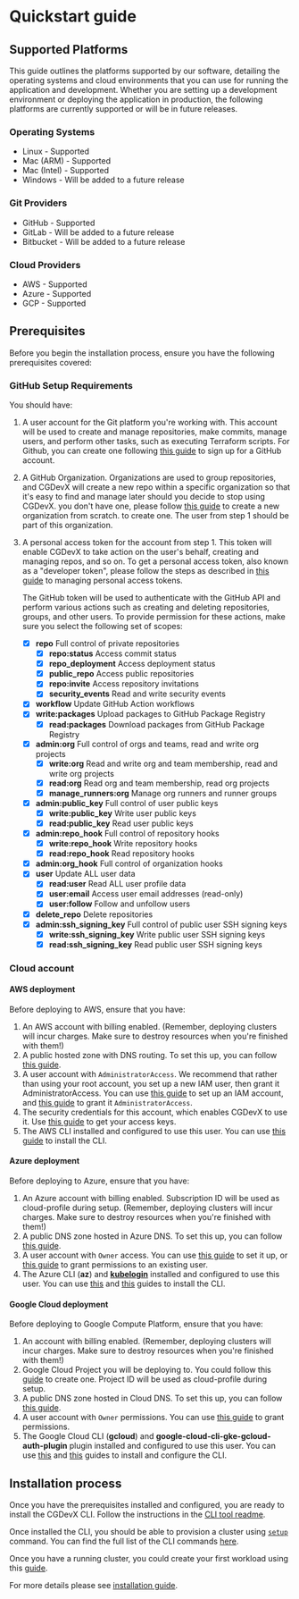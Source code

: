 # Quickstart guide

## Supported Platforms

This guide outlines the platforms supported by our software, detailing the operating systems and cloud environments that
you can use for running the application and development. Whether you are setting up a development environment or
deploying the application in production, the following platforms are currently supported or will be in future releases.

### Operating Systems

- Linux - Supported
- Mac (ARM) - Supported
- Mac (Intel) - Supported
- Windows - Will be added to a future release

### Git Providers

- GitHub - Supported
- GitLab - Will be added to a future release
- Bitbucket - Will be added to a future release

### Cloud Providers

- AWS - Supported
- Azure - Supported
- GCP - Supported

## Prerequisites

Before you begin the installation process, ensure you have the following prerequisites covered:

### GitHub Setup Requirements

You should have:

1. A user account for the Git platform you're working with. This account will be used to create and manage repositories,
   make commits, manage users, and perform other tasks, such as executing Terraform scripts. For Github, you can create
   one
   following [this guide](https://docs.github.com/en/get-started/signing-up-for-github/signing-up-for-a-new-github-account)
   to sign up for a GitHub account.
3. A GitHub Organization. Organizations are used to group repositories, and CGDevX will create a new repo within a
   specific
   organization so that it's easy to find and manage later should you decide to stop using CGDevX. you don't have one,
   please
   follow [this guide](https://docs.github.com/en/organizations/collaborating-with-groups-in-organizations/creating-a-new-organization-from-scratch)
   to create a new organization from scratch.
   to create one. The user from step 1 should be part of this organization.
5. A personal access token for the account from step 1. This token will enable CGDevX to take action on the user's
   behalf,
   creating and managing repos, and so on. To get a personal access token, also known as a "developer token", please
   follow the steps as described
   in [this guide](https://docs.github.com/en/authentication/keeping-your-account-and-data-secure/managing-your-personal-access-tokens#creating-a-fine-grained-personal-access-token)
   to managing personal access tokens.

   The GitHub token will be used to authenticate with the GitHub API and perform various actions such as creating and
   deleting repositories, groups, and other users. To provide permission for these actions, make sure you select the
   following set of scopes:

    - [x] **repo** Full control of private repositories
        - [x] **repo:status** Access commit status
        - [x] **repo_deployment** Access deployment status
        - [x] **public_repo** Access public repositories
        - [x] **repo:invite** Access repository invitations
        - [x] **security_events** Read and write security events
    - [x] **workflow** Update GitHub Action workflows
    - [x] **write:packages** Upload packages to GitHub Package Registry
        - [x] **read:packages** Download packages from GitHub Package Registry
    - [x] **admin:org** Full control of orgs and teams, read and write org projects
        - [x] **write:org** Read and write org and team membership, read and write org projects
        - [x] **read:org** Read org and team membership, read org projects
        - [x] **manage_runners:org** Manage org runners and runner groups
    - [x] **admin:public_key** Full control of user public keys
        - [x] **write:public_key** Write user public keys
        - [x] **read:public_key** Read user public keys
    - [x] **admin:repo_hook** Full control of repository hooks
        - [x] **write:repo_hook** Write repository hooks
        - [x] **read:repo_hook** Read repository hooks
    - [x] **admin:org_hook** Full control of organization hooks
    - [x] **user** Update ALL user data
        - [x] **read:user** Read ALL user profile data
        - [x] **user:email** Access user email addresses (read-only)
        - [x] **user:follow** Follow and unfollow users
    - [x] **delete_repo** Delete repositories
    - [x] **admin:ssh_signing_key** Full control of public user SSH signing keys
        - [x] **write:ssh_signing_key** Write public user SSH signing keys
        - [x] **read:ssh_signing_key** Read public user SSH signing keys

### Cloud account

#### AWS deployment

Before deploying to AWS, ensure that you have:

1. An AWS account with billing enabled. (Remember, deploying clusters will incur charges. Make sure to destroy
   resources when you're finished with them!)
2. A public hosted zone with DNS routing.
   To set this up,
   you can follow [this guide](https://docs.aws.amazon.com/Route53/latest/DeveloperGuide/AboutHZWorkingWith.html).
3. A user account with `AdministratorAccess`. We recommend that rather than using your root account, you set up a
   new IAM user, then grant it AdministratorAccess. You can
   use [this guide](https://docs.aws.amazon.com/IAM/latest/UserGuide/getting-started.html)
   to set up an IAM account,
   and [this guide](https://docs.aws.amazon.com/IAM/latest/UserGuide/tutorial_cross-account-with-roles.html) to grant it
   `AdministratorAccess`.
4. The security credentials for this account, which enables CGDevX to use it.
   Use [this guide](https://docs.aws.amazon.com/IAM/latest/UserGuide/security-creds.html#access-keys-and-secret-access-keys)
   to
   get your access keys.
5. The AWS CLI installed and configured to use this user.
   You can use [this guide](https://docs.aws.amazon.com/cli/latest/userguide/getting-started-install.html) to install
   the CLI.

#### Azure deployment

Before deploying to Azure, ensure that you have:

1. An Azure account with billing enabled. Subscription ID will be used
   as cloud-profile during setup. 
   (Remember, deploying clusters will incur charges. Make sure to destroy
   resources when you're finished with them!)
2. A public DNS zone hosted in Azure DNS.
   To set this up,
   you can follow [this guide](https://learn.microsoft.com/en-us/azure/dns/dns-delegate-domain-azure-dns).
3. A user account with `Owner` access.
   You can
   use [this guide](https://learn.microsoft.com/en-us/azure/role-based-access-control/role-assignments-portal-subscription-admin)
   to set it up,
   or [this guide](https://learn.microsoft.com/en-us/azure/role-based-access-control/quickstart-assign-role-user-portal)
   to grant permissions to an existing user.
4. The Azure CLI (**az**) and **[kubelogin](https://aka.ms/aks/kubelogin)** installed and configured to use this user.
   You can
   use [this](https://learn.microsoft.com/en-us/cli/azure/install-azure-cli)
   and [this](https://azure.github.io/kubelogin/install.html) guides
   to install the CLI.

#### Google Cloud deployment

Before deploying to Google Compute Platform, ensure that you have:

1. An account with billing enabled.
   (Remember, deploying clusters will incur charges. Make sure to destroy
   resources when you're finished with them!)
2. Google Cloud Project you will be deploying to. You could follow
   this [guide]( https://developers.google.com/workspace/guides/create-project) to create one. Project ID will be used
   as cloud-profile during setup.
3. A public DNS zone hosted in Cloud DNS.
   To set this up, you can follow [this guide](https://cloud.google.com/dns/docs/set-up-dns-records-domain-name).
4. A user account with `Owner` permissions.
   You can use [this guide](https://developers.google.com/apps-script/guides/admin/assign-cloud-permissions) to grant
   permissions.
5. The Google Cloud CLI (**gcloud**) and **google-cloud-cli-gke-gcloud-auth-plugin** plugin installed and configured to
   use this user.
   You can use [this](https://cloud.google.com/sdk/docs/install-sdk)
   and [this](https://cloud.google.com/sdk/docs/authorizing) guides to install and configure the CLI.

## Installation process

Once you have the prerequisites installed and configured, you are ready to install the CGDevX CLI.
Follow the instructions in the [CLI tool readme](tools/README.md).

Once installed the CLI,
you should be able to provision a cluster using [`setup`](tools/cli/commands/README.md#setup) command.
You can find the full list of the CLI commands [here](tools/cli/commands/README.md).

Once you have a running cluster, you could create your first workload using this [guide](WORKLOADS.md).

For more details please
see [installation guide](https://cloudgeometry.github.io/cg-devx-docs/operators_guide/installation/quickstart/).
